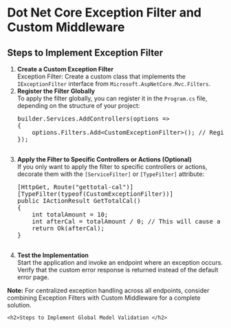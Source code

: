 <!DOCTYPE html>
<html lang="en">
 
       
<body>
    <h1>Dot Net Core Exception Filter and Custom Middleware</h1>
    <h2>Steps to Implement Exception Filter</h2>
    <ol>
        <li>
            <strong>Create a Custom Exception Filter</strong><br>
            Exception Filter: Create a custom class that implements the <code>IExceptionFilter</code> interface from <code>Microsoft.AspNetCore.Mvc.Filters</code>.
        </li>
        <li>
            <strong>Register the Filter Globally</strong><br>
            To apply the filter globally, you can register it in the <code>Program.cs</code> file, depending on the structure of your project:
            <pre>
builder.Services.AddControllers(options =>
{
    options.Filters.Add&lt;CustomExceptionFilter&gt;(); // Register the filter globally
});
            </pre>
        </li>
        <li>
            <strong>Apply the Filter to Specific Controllers or Actions (Optional)</strong><br>
            If you only want to apply the filter to specific controllers or actions, decorate them with the <code>[ServiceFilter]</code> or <code>[TypeFilter]</code> attribute:
            <pre>
[HttpGet, Route("gettotal-cal")]
[TypeFilter(typeof(CustomExceptionFilter))]
public IActionResult GetTotalCal()
{
    int totalAmount = 10;
    int afterCal = totalAmount / 0; // This will cause a divide by zero exception
    return Ok(afterCal);
}
            </pre>
        </li>
        <li>
            <strong>Test the Implementation</strong><br>
            Start the application and invoke an endpoint where an exception occurs. Verify that the custom error response is returned instead of the default error page.
        </li>
    </ol>
    <div class="note">
        <strong>Note:</strong> For centralized exception handling across all endpoints, consider combining Exception Filters with Custom Middleware for a complete solution.
    </div>
 
    <h2>Steps to Implement Global Model Validation </h2>
 
</body>
</html>
